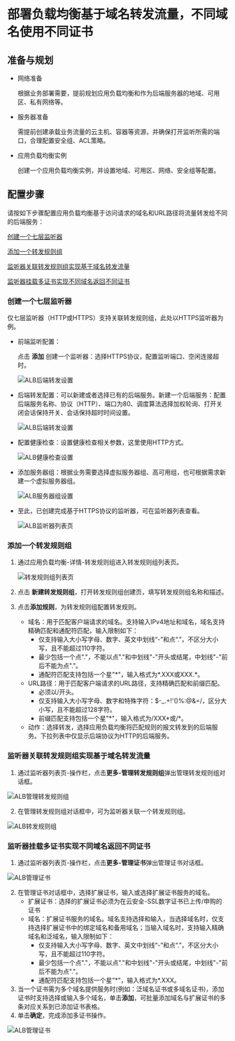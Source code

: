 # 部署负载均衡基于域名转发流量，不同域名使用不同证书

## 准备与规划

- 网络准备

	根据业务部署需要，提前规划应用负载均衡和作为后端服务器的地域、可用区、私有网络等。

- 服务器准备

	需提前创建承载业务流量的云主机、容器等资源，并确保打开监听所需的端口，合理配置安全组、ACL策略。

- 应用负载均衡实例

	创建一个应用负载均衡实例，并设置地域、可用区、网络、安全组等配置。
	

## 配置步骤

请按如下步骤配置应用负载均衡基于访问请求的域名和URL路径将流量转发给不同的后端服务：

[创建一个七层监听器](forward-traffic-based-on-urlmap#user-content-1)

[添加一个转发规则组](forward-traffic-based-on-urlmap#user-content-2)

[监听器关联转发规则组实现基于域名转发流量](forward-traffic-based-on-urlmap#user-content-3)

[监听器挂载多证书实现不同域名返回不同证书](forward-traffic-based-on-urlmap#user-content-4)

### 创建一个七层监听器
<div id="user-content-1"></div>

仅七层监听器（HTTP或HTTPS）支持关联转发规则组，此处以HTTPS监听器为例。

- 前端监听配置：

  点击 **添加** 创建一个监听器：选择HTTPS协议，配置监听端口、空闲连接超时。

  ![ALB后端转发设置](../../../../image/Networking/ALB/ALB-101.png)

- 后端转发配置：可以新建或者选择已有的后端服务。新建一个后端服务：配置后端服务名称、协议（HTTP）、端口为80、调度算法选择加权轮询、打开关闭会话保持开关、会话保持超时时间设置。

  ![ALB后端转发设置](../../../../image/Networking/ALB/ALB-102.png)

- 配置健康检查：设置健康检查相关参数，这里使用HTTP方式。

  ![ALB健康检查设置](../../../../image/Networking/ALB/ALB-103.png)

- 添加服务器组：根据业务需要选择虚拟服务器组、高可用组，也可根据需求新建一个虚拟服务器组。

  ![ALB服务器组设置](../../../../image/Networking/ALB/ALB-105.png)

- 至此，已创建完成基于HTTPS协议的监听器，可在监听器列表查看。

  ![ALB监听器列表页](../../../../image/Networking/ALB/ALB-urlmap6.png)

### 添加一个转发规则组
<div id="user-content-2"></div>

1. 通过应用负载均衡-详情-转发规则组进入转发规则组列表页。

	![转发规则组列表页](../../../../image/Networking/ALB/ALB-urlmap2.png)

2. 点击 **新建转发规则组**，打开转发规则组创建页，填写转发规则组名称和描述。
3. 点击**添加规则**，为转发规则组配置转发规则。
    - 域名：用于匹配客户端请求的域名。支持输入IPv4地址和域名，域名支持精确匹配和通配符匹配，输入限制如下：
      - 仅支持输入大小写字母、数字、英文中划线“-”和点“.”，不区分大小写，且不能超过110字符。
      - 最少包括一个点"."，不能以点"."和中划线"-"开头或结尾，中划线"-"前后不能为点"."。
      - 通配符匹配支持包括一个星"*"，输入格式为\*.XXX或XXX.\*。
    - URL路径：用于匹配客户端请求的URL路径，支持精确匹配和前缀匹配。
      - 必须以/开头。
      - 仅支持输入大小写字母、数字和特殊字符：$-_.+!'()%:@&=/，区分大小写，且不能超过128字符。
      - 前缀匹配支持包括一个星"*"，输入格式为/XXX\*或/\*。
    - 动作：选择转发，选择应用负载均衡将匹配规则的报文转发到的后端服务。下拉列表中仅显示后端协议为HTTP的后端服务。

### 监听器关联转发规则组实现基于域名转发流量
<div id="user-content-3"></div>

1. 通过监听器列表页-操作栏，点击**更多-管理转发规则组**弹出管理转发规则组对话框。

![ALB管理转发规则组](../../../../image/Networking/ALB/ALB-urlmap4.png)

2. 在管理转发规则组对话框中，可为监听器关联一个转发规则组。

![ALB转发规则组](../../../../image/Networking/ALB/ALB-urlmap3.png)

### 监听器挂载多证书实现不同域名返回不同证书
<div id="user-content-4"></div>

1. 通过监听器列表页-操作栏，点击**更多-管理证书**弹出管理证书对话框。

![ALB管理证书](../../../../image/Networking/ALB/ALB-sni1.png)

2. 在管理证书对话框中，选择扩展证书，输入或选择扩展证书服务的域名。
    - 扩展证书：选择的扩展证书必须为在云安全-SSL数字证书已上传/申购的证书
    - 域名：扩展证书服务的域名。域名支持选择和输入，当选择域名时，仅支持选择扩展证书中的绑定域名和备用域名；当输入域名时，支持输入精确域名和泛域名，输入限制如下：
      - 仅支持输入大小写字母、数字、英文中划线“-”和点“.”，不区分大小写，且不能超过110字符。
      - 最少包括一个点"."，不能以点"."和中划线"-"开头或结尾，中划线"-"前后不能为点"."。
      - 通配符匹配支持包括一个星"*"，输入格式为\*.XXX。
3. 当一个证书需为多个域名提供服务时(例如：泛域名证书或多域名证书)，添加证书时支持选择或输入多个域名，单击**添加**，可批量添加域名与扩展证书的多条对应关系到已添加证书表格。
4. 单击**确定**，完成添加多证书操作。

![ALB管理证书](../../../../image/Networking/ALB/ALB-sni2.png)
